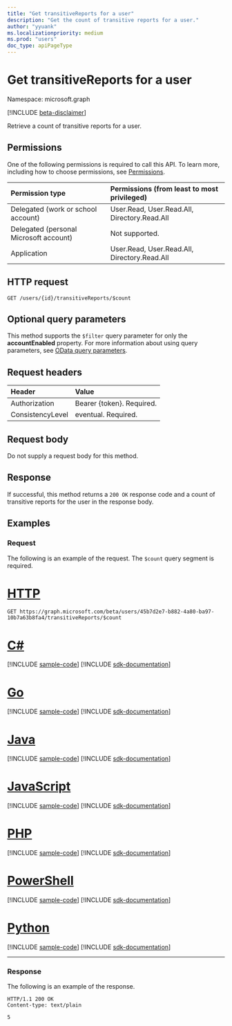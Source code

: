 ```yaml
---
title: "Get transitiveReports for a user"
description: "Get the count of transitive reports for a user."
author: "yyuank"
ms.localizationpriority: medium
ms.prod: "users"
doc_type: apiPageType
---
```


# Get transitiveReports for a user

Namespace: microsoft.graph

[!INCLUDE [beta-disclaimer](../../includes/beta-disclaimer.md)]

Retrieve a count of transitive reports for a user.

## Permissions

One of the following permissions is required to call this API. To learn more, including how to choose permissions, see [Permissions](/graph/permissions-reference).


| Permission type | Permissions (from least to most privileged) |
|:--------------------|:---------------------------------------------------------|
| Delegated (work or school account) | User.Read, User.Read.All, Directory.Read.All |
| Delegated (personal Microsoft account) | Not supported. |
| Application | User.Read, User.Read.All, Directory.Read.All |

## HTTP request
<!-- { "blockType": "ignored" } -->
```http
GET /users/{id}/transitiveReports/$count
```
## Optional query parameters

This method supports the `$filter` query parameter for only the **accountEnabled** property. For more information about using query parameters, see [OData query parameters](/graph/query-parameters).

## Request headers

| Header       | Value |
|:---------------|:--------|
| Authorization  | Bearer {token}. Required.  |
| ConsistencyLevel | eventual. Required. |

## Request body

Do not supply a request body for this method.

## Response

If successful, this method returns a `200 OK` response code and a count of transitive reports for the user in the response body.

## Examples

### Request

The following is an example of the request. The `$count` query segment is required.


# [HTTP](#tab/http)
<!-- {
  "blockType": "request",
  "name": "get_transitivereports_user"
}-->
```msgraph-interactive
GET https://graph.microsoft.com/beta/users/45b7d2e7-b882-4a80-ba97-10b7a63b8fa4/transitiveReports/$count
```

# [C#](#tab/csharp)
[!INCLUDE [sample-code](../includes/snippets/csharp/get-transitivereports-user-csharp-snippets.md)]
[!INCLUDE [sdk-documentation](../includes/snippets/snippets-sdk-documentation-link.md)]

# [Go](#tab/go)
[!INCLUDE [sample-code](../includes/snippets/go/get-transitivereports-user-go-snippets.md)]
[!INCLUDE [sdk-documentation](../includes/snippets/snippets-sdk-documentation-link.md)]

# [Java](#tab/java)
[!INCLUDE [sample-code](../includes/snippets/java/get-transitivereports-user-java-snippets.md)]
[!INCLUDE [sdk-documentation](../includes/snippets/snippets-sdk-documentation-link.md)]

# [JavaScript](#tab/javascript)
[!INCLUDE [sample-code](../includes/snippets/javascript/get-transitivereports-user-javascript-snippets.md)]
[!INCLUDE [sdk-documentation](../includes/snippets/snippets-sdk-documentation-link.md)]

# [PHP](#tab/php)
[!INCLUDE [sample-code](../includes/snippets/php/get-transitivereports-user-php-snippets.md)]
[!INCLUDE [sdk-documentation](../includes/snippets/snippets-sdk-documentation-link.md)]

# [PowerShell](#tab/powershell)
[!INCLUDE [sample-code](../includes/snippets/powershell/get-transitivereports-user-powershell-snippets.md)]
[!INCLUDE [sdk-documentation](../includes/snippets/snippets-sdk-documentation-link.md)]

# [Python](#tab/python)
[!INCLUDE [sample-code](../includes/snippets/python/get-transitivereports-user-python-snippets.md)]
[!INCLUDE [sdk-documentation](../includes/snippets/snippets-sdk-documentation-link.md)]

---

### Response

The following is an example of the response.
<!-- {
  "blockType": "response"
} -->
```http
HTTP/1.1 200 OK
Content-type: text/plain

```

`5`
<!-- uuid: 8fcb5dbc-d5aa-4681-8e31-b001d5168d79
2015-10-25 14:57:30 UTC -->
<!--
{
  "type": "#page.annotation",
  "description": "Get transitiveReports for a user",
  "keywords": "",
  "section": "documentation",
  "tocPath": "",
  "suppressions": [
  ]
}
-->

